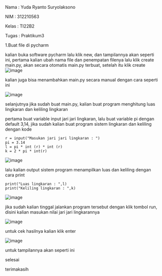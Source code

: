 Nama : Yuda Ryanto Suryolaksono 

NIM : 312210563

Kelas : TI22B2

Tugas : Praktikum3

1.Buat file di pycharm

kalian buka software pycharm lalu klik new, dan tampilannya akan seperti ini, pertama kalian ubah nama file dan penempatan filenya lalu klik create main.py, akan secara otomatis main.py terbuat, setelah itu klik create
![image](https://user-images.githubusercontent.com/115479429/198822858-84d56f78-482a-445b-90d5-cfa3fd2f2faa.png)

kalian juga bisa menambahkan main.py secara manual dengan cara seperti ini

![image](https://user-images.githubusercontent.com/115479429/198823120-24f5c15a-478b-40eb-bdc7-d50901226b79.png)

selanjutnya jika sudah buat main.py, kalian buat program menghitung luas lingkaran dan keliling lingkaran

pertama buat variable input jari jari lingkaran, lalu buat variable pi dengan default 3,14, jika sudah kalian buat program sistem lingkaran dan keliling dengan kode
```
r = input("Masukan jari jari lingkaran : ")
pi = 3.14
l = pi * int (r) * int (r)
k = 2 * pi * int(r)
```
![image](https://user-images.githubusercontent.com/115479429/198823151-165962c1-ba26-4aa4-a538-8bffc4751ad3.png)

lalu kalian output sistem program menampilkan luas dan keliling dengan cara print
```
print("Luas lingkaran : ",l)
print("Keliling lingkaran : ",k)
```
![image](https://user-images.githubusercontent.com/115479429/198822903-a746de44-b1d7-4d93-a83a-480fee368dfd.png)

jika sudah kalian tinggal jalankan program tersebut dengan klik tombol run, disini kalian masukan nilai jari jari lingkarannya

![image](https://user-images.githubusercontent.com/115479429/198822916-170ce39e-1f56-4617-8be2-4990812b1eeb.png)

untuk cek hasilnya kalian klik enter

![image](https://user-images.githubusercontent.com/115479429/198822929-c1b4df2e-6ac1-4e8e-9e26-6e845ae31fcb.png)

untuk tampilannya akan seperti ini

selesai

terimakasih
